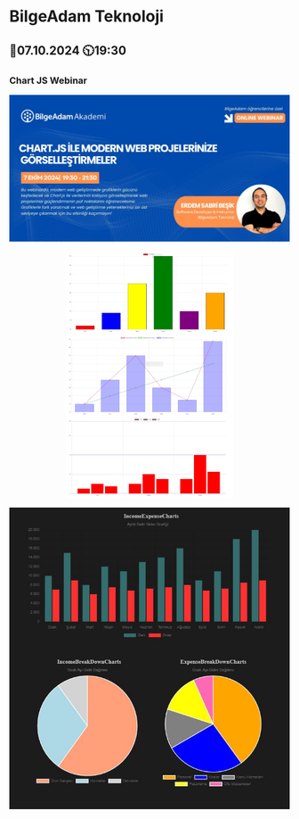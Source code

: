 # BilgeAdam Teknoloji
## 📅07.10.2024 🕥19:30 
### Chart JS Webinar

<p align="center">
  <img src="ss/poster.jpg" width="700" alt="Webinar Tanıtım"/>
</p>
<p align="center">
  <span>
    <img src="ss/ss01.JPG" width="300" alt="ss"/>
  </span>
   <span>
    <img src="ss/ss02.JPG" width="300" alt="ss"/>
  </span>
  <span>
    <img src="ss/ss03.JPG" width="300" alt="ss"/>
  </span>
</p>
  <p align="center">
    <img src="ss/ss04.JPG" width="700" alt="ss"/>
  </p>
  
  

